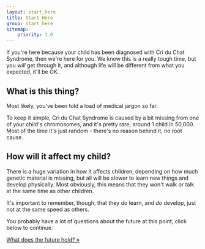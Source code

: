```yaml
---
layout: start_here
title: Start Here
group: start_here
sitemap:
    priority: 1.0
---
```


If you're here because your child has been diagnosed with Cri du Chat Syndrome, then
we're here for you. We know this is a really tough time, but you <em>will</em> get through it, and
although life will be different from what you expected, it'll be OK.

## What is this thing?

Most likely, you've been told a load of medical jargon so far. 

To keep it simple, Cri du Chat Syndrome is caused by a bit missing from one of your 
child's chromosomes, and it's pretty rare; around 1 child in 50,000. Most of the time
it's just random - there's no reason behind it, no root cause.

## How will it affect my child?

There is a huge variation in how it affects children, depending on how much genetic 
material is missing, but all will be slower to learn new things and develop physically.
Most obviously, this means that they won't walk or talk at the same time as other 
children. 

It's important to remember, though, that they <em>do</em> learn, and <em>do</em> develop,
just not at the same speed as others.

You probably have a lot of questions about the future at this point; click below to continue.

<a href='future.html' class='btn btn-primary'>What does the future hold? »</a>